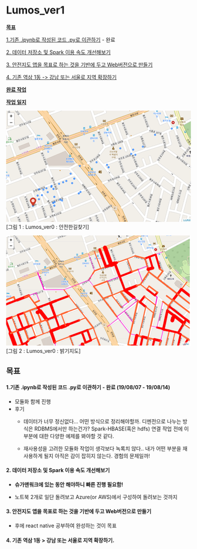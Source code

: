 # Lumos_ver1

[**목표**](#목표)

  [1.기존 .ipynb로 작성된 코드 .py로 이관하기](#목표1) - 완료
  
  [2. 데이터 저장소 및 Spark 이용 속도 개선해보기](#목표2)
  
  [3. 안전지도 앱을 목표로 하는 것을 기반에 두고 Web버전으로 만들기](#목표3)
  
  [4. 기존 역삼 1동 -> 강남 또는 서울로 지역 확장하기](#목표4)
  
[**완료 작업**](#완료-작업)

[**작업 일지**](#작업-일지)

![길찾기](https://github.com/arara90/images/blob/master/Lumos/findingway.png?raw=true)
[그림 1 : Lumos_ver0 : 안전한길찾기]

![밝기지도](https://github.com/lumos9x/DEV/blob/master/4_%EC%9D%B4%EA%B4%80%EB%8C%80%EC%83%81%EC%BD%94%EB%93%9C/Lumos_ver0/6_%EB%B0%9C%ED%91%9C%EC%9E%90%EB%A3%8C/3_%EB%B0%9D%EA%B8%B0%EC%A7%80%EB%8F%84zoom.PNG?raw=true)
[그림 2 : Lumos_ver0 : 밝기지도]





## 목표 
<a name="목표1"></a>
#### 1.기존 .ipynb로 작성된 코드 .py로 이관하기  - 완료 (19/08/07 - 19/08/14) 
- 모듈화 함께 진행
- 후기
    - 데이터가 너무 정신없다... 어떤 방식으로 정리해야할까. 디멘전으로 나누는 방식은 RDBMS에서만 하는건가? 
    Spark-HBASE(혹은 hdfs) 연결 작업 전에 이 부분에 대한 다양한 예제를 봐야할 것 같다. 
      
    - 재사용성을 고려한 모듈화 작업이 생각보다 녹록치 않다..
    내가 어떤 부분을 재사용하게 될지 아직은 감이 잡히지 않는다. 경험의 문제일까! 
    

<a name="목표2"></a>
#### 2. 데이터 저장소 및 Spark 이용 속도 개선해보기
- **슈가맨워크에 있는 동안 해야하니 빠른 진행 필요함!**  

- 노트북 2개로 일단 돌려보고 Azure(or AWS)에서 구성하여 돌려보는 것까지

  
<a name="목표3"></a>
#### 3. 안전지도 앱을 목표로 하는 것을 기반에 두고 Web버전으로 만들기

- 후에 react native 공부하여 완성하는 것이 목표  

  
<a name="목표4"></a>
#### 4. 기존 역삼 1동 > 강남 또는 서울로 지역 확장하기.  



  
